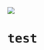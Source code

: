 <img src='https://github.com/IrwDev/irwdev/blob/master/welcome-thing.png?raw=true'> </img>
<style>
<link rel="preconnect" href="https://fonts.gstatic.com">
<link href="https://fonts.googleapis.com/css2?family=Inconsolata:wght@200&display=swap" rel="stylesheet">
</style>
<h1 style="font-family: 'Inconsolata', monospace"> test </h1>

